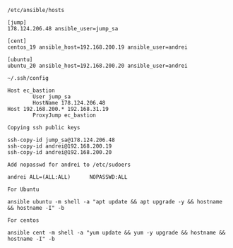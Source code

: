 `/etc/ansible/hosts`

```
[jump]
178.124.206.48 ansible_user=jump_sa

[cent]
centos_19 ansible_host=192.168.200.19 ansible_user=andrei

[ubuntu]
ubuntu_20 ansible_host=192.168.200.20 ansible_user=andrei

```

`~/.ssh/config`

```
Host ec_bastion
        User jump_sa
        HostName 178.124.206.48
Host 192.168.200.* 192.168.31.19
        ProxyJump ec_bastion

```

`Copying ssh public keys`

```
ssh-copy-id jump_sa@178.124.206.48
ssh-copy-id andrei@192.168.200.19
ssh-copy-id andrei@192.168.200.20

```

`Add nopasswd for andrei to /etc/sudoers`

```
andrei ALL=(ALL:ALL)      NOPASSWD:ALL
```

`For Ubuntu`

```
ansible ubuntu -m shell -a "apt update && apt upgrade -y && hostname && hostname -I" -b
```

`For centos`

```
ansible cent -m shell -a "yum update && yum -y upgrade && hostname && hostname -I" -b
```
